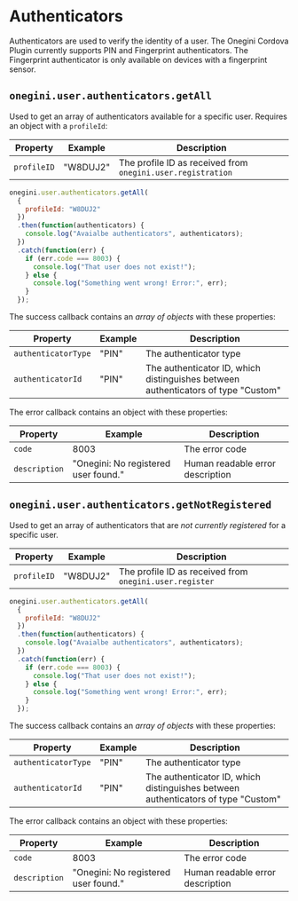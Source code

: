 # Authenticators

Authenticators are used to verify the identity of a user.
The Onegini Cordova Plugin currently supports PIN and Fingerprint authenticators.
The Fingerprint authenticator is only available on devices with a fingerprint sensor.

## `onegini.user.authenticators.getAll`

Used to get an array of authenticators available for a specific user.
Requires an object with a `profileId`:

| Property | Example | Description |
| --- | --- | --- |
| `profileID` | "W8DUJ2" | The profile ID as received from `onegini.user.registration`

```js
onegini.user.authenticators.getAll(
  {
    profileId: "W8DUJ2"
  })
  .then(function(authenticators) {
    console.log("Avaialbe authenticators", authenticators);
  })
  .catch(function(err) {
    if (err.code === 8003) {
      console.log("That user does not exist!");
    } else {
      console.log("Something went wrong! Error:", err);
    }
  });
```

The success callback contains an _array of objects_ with these properties:

| Property | Example | Description |
| --- | --- | --- |
| `authenticatorType` | "PIN" | The authenticator type
| `authenticatorId` | "PIN" | The authenticator ID, which distinguishes between authenticators of type "Custom"

The error callback contains an object with these properties:

| Property | Example | Description |
| --- | --- | --- |
| `code` | 8003 | The error code
| `description` | "Onegini: No registered user found." | Human readable error description

## `onegini.user.authenticators.getNotRegistered`

Used to get an array of authenticators that are _not currently registered_ for a specific user.

| Property | Example | Description |
| --- | --- | --- |
| `profileID` | "W8DUJ2" | The profile ID as received from `onegini.user.register`

```js
onegini.user.authenticators.getAll(
  {
    profileId: "W8DUJ2"
  })
  .then(function(authenticators) {
    console.log("Avaialbe authenticators", authenticators);
  })
  .catch(function(err) {
    if (err.code === 8003) {
      console.log("That user does not exist!");
    } else {
      console.log("Something went wrong! Error:", err);
    }
  });
```

The success callback contains an _array of objects_ with these properties:

| Property | Example | Description |
| --- | --- | --- |
| `authenticatorType` | "PIN" | The authenticator type
| `authenticatorId` | "PIN" | The authenticator ID, which distinguishes between authenticators of type "Custom"

The error callback contains an object with these properties:

| Property | Example | Description |
| --- | --- | --- |
| `code` | 8003 | The error code
| `description` | "Onegini: No registered user found." | Human readable error description